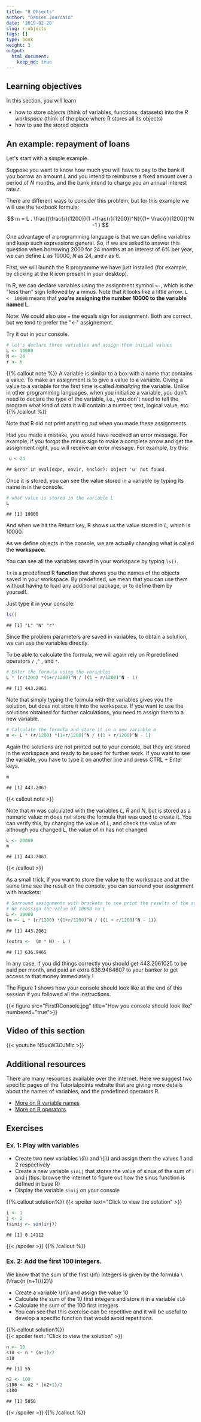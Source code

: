 ```yaml
---
title: "R Objects"
author: "Damien Jourdain"
date: '2019-02-20'
slug: r-objects
tags: []
type: book
weight: 3
output:
  html_document:
    keep_md: true
---
```


## Learning objectives

In this section, you will learn
+ how to store *objects* (think of variables, functions, datasets) into the *R workspace* (think of the place where R stores all its objects) 
+ how to use the stored objects

## An example: repayment of loans

Let's start with a simple example. 

Suppose you want to know how much you will have to pay to the bank if you borrow an amount $L$ and you intend to reimburse a fixed amount over a period of $N$ months, and the bank intend to charge you an annual interest rate $r$. 

There are different ways to consider this problem, but for this example we will use the textbook formula:

$$ m = L . \frac{(\frac{r}{1200})(1 +\frac{r}{1200})^N}{(1+ \frac{r}{1200})^N -1 } $$

One advantage of a programming language is that we can define variables and keep such expressions general. So, if we are asked to answer this question when borrowing 2000 for 24 months at an interest of 6\% per year, we can define $L$ as $10000$, $N$ as $24$, and $r$ as $6$.

First, we will launch the R programme we have just installed (for example, by clicking at the R icon present in your desktop).

In R, we can declare variables using the assignment symbol `<-`, which is the "less than" sign followed by a minus. Note that it looks like a little arrow. `L <- 10000` means that __you're assigning the number 10000 to the variable named L__.

Note: We could also use `=` the equals sign for assignment. Both are correct, but we tend to prefer the "<-" assignement.

Try it out in your console.


```r
# let's declare three variables and assign them initial values
L <- 10000
N <- 24
r <- 6
```

{{% callout note %}}
A variable is similar to a box with a name that contains a value. To make an assignment is to give a value to a variable. Giving a value to a variable for the first time is called *initializing* the variable. Unlike in other programming languages, when you initialize a variable, you don't need to declare the *type* of the variable, i.e., you don't need to tell the program what kind of data it will contain: a number, text, logical value, etc. 
{{% /callout %}}

Note that R did not print anything out when you made these assignments.

Had you made a mistake, you would have received an error message. For example, if you forgot the minus sign to make a complete arrow and get the assignment right, you will receive an error message. For example, try this:


```r
 u < 24
```

```
## Error in eval(expr, envir, enclos): object 'u' not found
```

Once it is stored, you can see the value stored in a variable by typing its name in in the console.

```r
# what value is stored in the variable L
L
```

```
## [1] 10000
```

And when we hit the Return key, R shows us the value stored in $L$, which is $10000$.

As we define objects in the console, we are actually changing what is called the __workspace__. 

You can see all the variables saved in your workspace by typing `ls()`.

`ls` is a predefined R __function__ that shows you the names of the objects saved in your workspace. By predefined, we mean that you can use them without having to load any additional package, or to define them by yourself.

Just type it in your console:

```r
ls()
```

```
## [1] "L" "N" "r"
```

Since the problem parameters are saved in variables, to obtain a solution, we can use the variables directly.

To be able to calculate the  formula, we will again rely on R predefined operators `/` ,`^` , and `*`. 


```r
# Enter the formula using the variables
L * (r/1200) *(1+r/1200)^N / ((1 + r/1200)^N - 1) 
```

```
## [1] 443.2061
```

Note that simply typing the formula with the variables gives you the solution, but does not store it into the workspace. If you want to use the solutions obtained for further calculations, you need to assign them to a new variable. 


```r
# Calculate the formula and store it in a new variable m
m <- L * (r/1200) *(1+r/1200)^N / ((1 + r/1200)^N - 1) 
```

Again the solutions are not printed out to your console, but they are stored in the workspace and ready to be used for further work. If you want to see the variable, you have to type it on another line and press CTRL + Enter keys.


```r
m 
```

```
## [1] 443.2061
```

{{< callout note >}}

Note that $m$ was calculated with the variables $L$, $R$ and $N$, but is stored as a numeric value: m does not store the formula that was used to create it. You can verify this, by changing the value of $L$, and check the value of $m$: although you changed L, the value of $m$ has not changed


```r
L <- 20000
m
```

```
## [1] 443.2061
```
{{< /callout >}}


As a small trick, if you want to store the value to the workspace and at the same time see the result on the console, you can surround your assignment with brackets:


```r
# Surround assignments with brackets to see print the results of the assignment
# We reassign the value of 10000 to L
L <- 10000
(m <- L * (r/1200) *(1+r/1200)^N / ((1 + r/1200)^N - 1))
```

```
## [1] 443.2061
```

```r
(extra <-  (m * N) - L )
```

```
## [1] 636.9465
```

In any case, if you did things correctly you should get 443.2061025  to be paid per month, and paid an extra 636.9464607  to your banker to get access to that money immediately !

The Figure 1 shows how your console should look like at the end of this session if you followed all the instructions.

{{< figure src="FirstRConsole.jpg" title="How you console should look like" numbered="true">}}


## Video of this section

{{< youtube N5uxW3OJMlc >}}


## Additional resources


There are many resources available over the internet. Here we suggest two specific pages of the Tutorialpoints website that are giving more details about the names of variables, and the predefined operators R. 

* <a href="https://www.tutorialspoint.com/r/r_variables.htm" target="_blank">More on R variable names</a>
* <a href="https://www.tutorialspoint.com/r/r_operators.htm" target="_blank">More on R operators</a>

## Exercises 

### Ex. 1: Play with variables
  + Create two new variables \\(i\\) and \\(j\\) and assign them the values 1 and 2 respectively
  + Create a new variable `sinij`  that stores the value of sinus of the sum of i and j (tips: browse the internet to figure out how the sinus function is defined in base R)
  + Display the variable `sinij` on your console 

{{% callout solution%}}
{{< spoiler text="Click to view the solution" >}}

```r
i <- 1
j <- 2
(sinij <- sin(i+j))
```

```
## [1] 0.14112
```
{{< /spoiler >}}
{{% /callout %}}


### Ex. 2:  Add the first 100 integers. 

We know that the sum of the first \\(n\\) integers is given by the formula \\(\frac{n (n+1)}{2}\\)
  + Create a variable \\(n\\) and assign the value 10
  + Calculate the sum of the 10 first integers and store it in a variable `s10`
  + Calculate the sum of the 100 first integers
  + You can see that this exercise can be repetitive and it will be useful to develop a specific function that would avoid repetitions. 

{{% callout solution%}}  
{{< spoiler text="Click to view the solution" >}}

```r
n <- 10
s10 <- n * (n+1)/2
s10
```

```
## [1] 55
```


```r
n2 <- 100
s100 <- n2 * (n2+1)/2
s100
```

```
## [1] 5050
```
{{< /spoiler >}}
{{% /callout %}}
